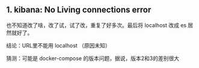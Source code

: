 ## 1. kibana: No Living connections error
也不知道改了啥，改了试，试了改，重复了好多次。最后将 localhost 改成 es 居然就好了。

结论：URL里不能用 localhost （原因未知）

猜测：可能是 docker-compose 的版本问题，据说，版本2和3的差别很大